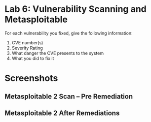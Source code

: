# Lab 6: Vulnerability Scanning and Metasploitable

For each vulnerability you fixed, give the following information:

1.	CVE number(s)
2.	Severity Rating
3.	What danger the CVE presents to the system
4.	What you did to fix it


# Screenshots


## Metasploitable 2 Scan – Pre Remediation 

## Metasploitable 2 After Remediations
